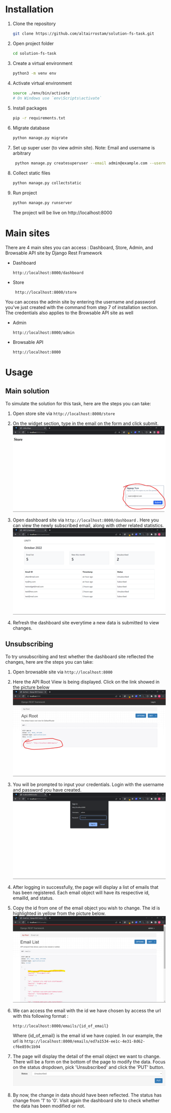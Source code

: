 # Installation
1. Clone the repository
   ```sh
   git clone https://github.com/altairrostam/solution-fs-task.git
   ```
2. Open project folder
    ```sh
    cd solution-fs-task
    ```
3. Create a virtual environment
    ``` sh
    python3 -m venv env
    ```
4. Activate virtual environment
    ```sh
    source ./env/bin/activate 
    # On Windows use `env\Scripts\activate`
    ```
5. Install packages
    ```sh
    pip -r requirements.txt
    ```
6. Migrate database
    ```sh
    python manage.py migrate
    ```
7. Set up super user (to view admin site). Note: Email and username is arbitrary
    ```sh
     python manage.py createsuperuser --email admin@example.com --username admin
    ```
8. Collect static files
    ```sh
    python manage.py collectstatic
    ```
9. Run project
    ```sh
    python manage.py runserver
    ```
    The project will be live on http://localhost:8000
# Main sites
There are 4 main sites you can access : Dashboard, Store, Admin, and Browsable API site by Django Rest Framework

- Dashboard
    ```
    http://localhost:8000/dashboard
    ```
- Store
    ```
     http://localhost:8000/store
    ```
You can access the admin site by entering the username and password you've just created with the command from step 7 of installation section. The credentials also applies to the Browsable API site as well
- Admin

    ```
    http://localhost:8000/admin
    ```

- Browsable API

    ```
    http://localhost:8000
    ```

# Usage
## Main solution
To simulate the solution for this task, here are the steps you can take:
1. Open store site via ```http://localhost:8000/store```
2. On the widget section, type in the email on the form and click submit.
![image info](./images/1.png)

3. Open dashboard site via ```http://localhost:8000/dashboard``` .
Here you can view the newly subscribed email, along with other related statistics.
![image info](./images/2.png)
4. Refresh the dashboard site everytime a new data is submitted to view changes.

## Unsubscribing
To try unsubscribing and test whether the dashboard site reflected the changes, here are the steps you can take:
1. Open browsable site via ```http://localhost:8000```

2. Here the API Root View is being displayed. Click on the link showed in the picture below
![image info](./images/3.png)

3. You will be prompted to input your credentials. Login with the username and password you have created.
![image info](./images/4.png)

4. After logging in successfully, the page will display a list of emails that has been registered. Each email object will have its respective id, emailId, and status.

5. Copy the id from one of the email object you wish to change. The id is highlighted in yellow from the picture below.
![image info](./images/5.png)

6. We can access the email with the id we have chosen by access the url with this following format :  
    ```
    http://localhost:8000/emails/{id_of_email}
    ```
    Where {id_of_email} is the email id we have copied. In our example, the url is  ```http://localhost:8000/emails/ed7a1534-ee1c-4e31-8d62-cf6e859c1b94```

7. The page will display the detail of the email object we want to change. There will be a form on the bottom of the page to modify the data. Focus on the status dropdown, pick 'Unsubscribed' and click the 'PUT' button.
![image info](./images/6.png)

8. By now, the change in data should have been reflected. The status has change from '1' to '0'. Visit again the dashboard site to check whether the data has been modified or not.